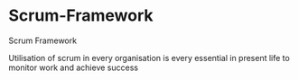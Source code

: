 # Scrum-Framework
Scrum Framework

Utilisation of scrum in every organisation is every essential in present life to monitor work and achieve success
